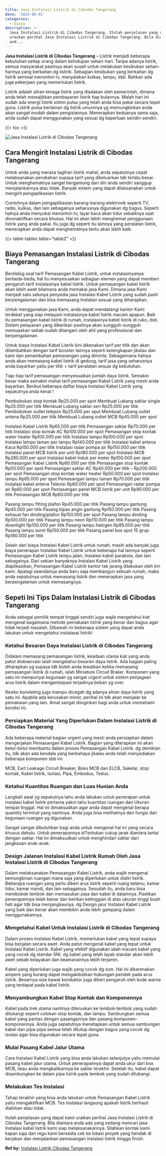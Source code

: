 ```yaml
---
title: Jasa Instalasi Listrik di Cibodas Tangerang
date: '2025-08-01'
categories:
  - biaya
description: >-
  Jasa Instalasi Listrik di Cibodas Tangerang. Itulah penjelasan yang dapat kami
  uraikan perihal Jasa Instalasi Listrik di Cibodas Tangerang. Bila diantara
  and...
---
```


**Jasa Instalasi Listrik di Cibodas Tangerang** – Listrik menjadi beberapa kebutuhan setiap orang dalam kehidupan sehari-hari. Tanpa adanya listrik, semua masyarakat pastinya akan susah untuk melakukan kesibukan sehari-harinya yang berkaitan dg listirik. Sebagian kesibukan yang berkaitan dg listrik semisal menonton tv, menyalakan kulkas, lampu, dsb. Bahkan ada juga pekerjaan yang memerlukan listrik.

Listrik adalah aliran tenaga listrik yang diadakan oleh pemerintah, dimana anda telah mewajibkan pembayaran listrik tiap bulannya. Malah hari ini sudah ada energi listrik sistim pulsa yang telah anda bisa pakai secara tepat guna. Listrik pulsa berlainan dg listrik umumnya yg memungkinkan anda akan sangat mudah dalam pengisiannya. Menerapkan keduanya sama saja, anda sudah dapat menggunakan yang sesuai dg keperluan sendiri-sendiri.

{{< toc >}}

![Jasa Instalasi Listrik di Cibodas Tangerang](/images/instalasi-listrik-murah03.png)

## Cara Mengirit Instalasi Listrik di Cibodas Tangerang

Untuk anda yang merasa tagihan listrik mahal, anda sepatutnya cepat melaksanakan perubahan supaya tarif yang dikeluarkan tdk terlalu besar. Untuk menghematnya sangat bergantung dari diri anda sendiri sanggup menjalankannya atau tidak. Banyak sistem yang dapat dilaksanakan untuk mengirit pengaplikasian listrik.

Contohnya dalam pengaplikasian barang-barang elektronik seperti TV, radio, kulkas, dan lain sebagainya seharusnya digunakan dg bagus. Seperti halnya anda menyukai menonton tv, layar kaca akan tidur sebaiknya saat dinonaktifkan secara khusus. Hal ini akan lebih menghemat penggunaan listrik yang anda pakai. Itu juga dg seperti itu lainnya yang peralatan listrik, menerapkan anda dapat menghematnya tentu akan lebih baik.

{{< table-tables table="table2" >}}

## Biaya Pemasangan Instalasi Listrik di Cibodas Tangerang

Berdialog soal tarif Pemasangan Kabel Listrik, untuk instalasinyanya berbeda-beda, hal itu menyesuaikan sebagian elemen yang dapat memberi pengaruh tarif instalasinya kabel listrik. Untuk pemasangan kabel listrik akan lebih awet bilamana anda memakai jasa Kami. Dimana jasa Kami menjadi satu satunya penyedia jasa Instalasi Kabel Listrik yang sudah pasti berpengalaman dan bisa memasang Instalasi sesuai yang diharapkan.

Untuk menggunakan jasa Kami, anda dapat mendatangi kantor Kami terdekat yang siap melayani instalasinya kabel listrik macam apapun. Baik itu pemasangan kabel listrik di rumah, instalasinya kabel listrik di ruko, dsb. Sistem pelayanan yang diberikan pastinya akan sungguh-sungguh memuaskan sebab sudah ditangani oleh ahli yang professional dan berpengalaman.

Untuk biaya Instalasi Kabel Listrik kini dikenakan tarif per titik dan akan ditambahkan dengan tarif booster lainnya seperti kelengkapan jikalau dari kami dan penambahan pemasangan yang diminta. Sebagaimana halnya anda akan memasang kabel listrik di gedung, tarif jasa yang seharusnya anda bayarkan yaitu per titik + tarif peralatan sesuai dg kebutuhan.

Tiap-tiap tarif pemasangan menyesuaikan jumlah daya listrik. Semakin besar maka semakin mahal tarif pemasangan Kabel Listrik yang mesti anda bayarkan. Berikut beberapa daftar biaya Instalasi Kabel Listrik yang sepatutnya anda kenal !

Pembobokan stop kontak Rp25.000 per spot Membuat Lubang saklar single Rp25.000 per titik Membuat Lubang saklar seri Rp25.000 per titik Pembobokan outlet telepon Rp25.000 per spot Membuat Lubang outlet antena Rp25.000 per titik Membuat Lubang outlet MCB Rp45.000 per spot

Instalasi Kabel Listrik Rp65.000 per titik Pemasangan saklar Rp70.000 per titik Instalasi stop kontak AC Rp100.000 per spot Pemasangan stop kontak water heater Rp100.000 per titik Instalasi lampu Rp100.000 per spot Instalasi lampu taman per lampu Rp140.000 per titik Instalasi kabel antena Kaca Rp150.000 per titik Instalasi radar pompa air Rp150.000 per titik Instalasi panel MCB listrik per unit Rp180.000 per spot Instalasi MCB Rp280.000 per spot Instalasi kabel induk per meter Rp100.000 per spot Pemasangan Kabel Listrik Rp60.000 per titik Pemasangan stop kontak Rp50.000 per spot Pemasangan saklar AC Rp40.000 per titik – Rp200.000 per spot Pemasangan stop kontak water heater Rp50.000 per spot Instalasi lampu Rp65.000 per spot Pemasangan lampu taman Rp70.000 per titik Instalasi kabel antena Televisi Rp60.000 per spot Pemasangan radar pompa air Rp60.000 per spot Pemasangan panel MCB listrik per unit Rp90.000 per titik Pemasangan MCB Rp60.000 per titik

Pasang lampu fitting plafon Rp45.000 per titik Pasang lampu gantung Rp45.000 per titik Pasang kipas angin gantung Rp150.000 per titik Pasang exhaust fan dinding/plafon Rp150.000 per spot Pasang lampu dinding Rp100.000 per titik Pasang lampu neon Rp110.000 per titik Pasang lampu downlight Rp100.000 per titik Pasang lampu halogen Rp95.000 per titik Pasang lampu sorot Rp150.000 per titik Pasang panel box spot 15 grup Rp180.000 per titik

Selain dari biaya Instalasi Kabel Listrik untuk rumah, masih ada banyak juga biaya penerapan Instalasi Kabel Listrik untuk beberapa hal lainnya seperti Pemasangan Kabel Listrik lampu jalan, Instalasi kabel parabola, dan lain sebagainya. Dari sekian banyaknya Instalasi Kabel Listrik yang diaplikasikan, Pemasangan Kabel Listrik kantor tak jarang dilakukan oleh tim kami. Apalagi seandainya anda baru saja membangun sebuah rumah, maka anda sepatutnya untuk memasang listrik dan menerapkan jasa yang berpengalaman untuk memasangnya.

## Sepeti Ini Tips Dalam Instalasi Listrik di Cibodas Tangerang


Anda sebagai pemilik tempat tinggal sendiri juga wajib mengetahui kiat mengenal bagaimana metode pemakaian listrik yang benar dan bagus agar tidak terjadi masalah. Dibawah ini beberapa sistem yang dapat anda lakukan untuk mengetahui instalasai listrik!

### Ketahui Besaran Daya Instalasi Listrik di Cibodas Tangerang

Didalam memasang pemasangan listrik, keadaan utama kiat yang anda patut diobservasi ialah mengetahui besaran daya listrik. Ada bagian paling diharapkan yg supaya tdk boleh anda lewatkan ketika memasang pemasangan listrik di rumah, ialah Miniature Circuit Braker. Komponen yang satu ini mempunyai kegunaan yg sangat urgent untuk sistem penjagaan arus listrik dalam mengantisipasi terjadinya beban yg over.

Resiko konsleting juga mampu dicegah dg adanya aliran daya listrik yang satu ini. Apabila ada kerusakan minor, perihal ini tdk akan menjalar ke pemakaian yang lain. Amat sangat diinginkan bagi anda untuk memahami kondisi ini.

### Persiapkan Material Yang Diperlukan Dalam Instalasi Listrik di Cibodas Tangerang

Ada beberapa material bagian urgent yang mesti anda persiapkan dalam mengerjakan Pemasangan Kabel Listrik. Bagian yang diterapkan ini akan betul-betul membantu dalam proses Pemasangan Kabel Listrik. dg demikian itu, tdk akan ada kendala yang berbahaya jikalau anda telah menyediakan beberapa komponen sbb ini:

MCB, Eart Leakage Circuit Breaker, Boks MCB dan ELCB, Sakelar, stop kontak, Kabel listrik, Isolasi, Pipa, Embodus, Tedus.

### Ketahui Kuantitas Ruangan dan Luas Hunian Anda

Langkah awal yg sepatutnya tahu anda lakukan untuk penerapan untuk instalasi kabel listrik pertama yakni tahu kuantitas ruangan dan Ukuran tempat tinggal. Hal ini dimaksudkan agar anda dapat mengenal berapa quantity terminal yang nantinya. Anda juga bisa melihatnya dari fungsi dan kegunaan ruangan yg digunakan.

Sangat sangat dibutuhkan bagi anda untuk mengenal hal ini yang secara khusus dahulu. Untuk penerapannya diTentukan cukup jarak diantara lantai dengan saklar. Hal ini dimaksudkan untuk menghindari saklar dari jangkauan anak-anak.

### Design Jalanan Instalasi Kabel Listrik Rumah Oleh Jasa Instalasi Listrik di Cibodas Tangerang

Dalam melaksanakan Pemasangan Kabel Listrik, anda wajib mengenal kemungkinan ruangan mana saja yang diperlukan untuk dialiri listrik. Beberapa ruangan yang perlu diberi arus listrik seperti ruang tetamu, kamar tidur, kamar mandi, dan lain sebagainya. Sesudah itu, anda baru bisa membobok tembok dan memasukan pipa dan kabel di dalamnya. Pastikan penerapannya telah benar dan berikan ketinggian di atas ukuran tinggi buah hati agar tdk bisa menjangkaunya. dg Design jalur Instalasi Kabel Listrik yang baik dan benar akan membikin anda lebih gampang dalam menggunakannya.

### Mengetahui Kabel Untuk Instalasi Listrik di Cibodas Tangerang

Dalam proses Instalasi Kabel Listrik, memerlukan kabel yang tepat supaya bisa berjalan secara awet. Anda patut mengenal kabel yang tepat untuk Instalasi Kabel Listrik. Kabel yang efektif digunakan ialah macam kabel yang yang cocok dg standar SNI. dg kabel yang telah layak standar akan lebih awet sebab kelayakan dan keamanannya lebih terjamin.

Kabel yang diperlukan juga wajib yang cocok dg size. Hal ini dikarenakan ampere yang kurang dapat mengakibatkan hubungan pendek pada arus listrik. Besarnya size kawat konduktor juga diberi pengaruh oleh kode warna yang terdapat pada kabel listrik.

### Menyambungkan Kabel Stop Kontak dan Komponennya

Kabel pada trek utama nantinya diteruskan ke tembok-tembok yang sudah dilubangi seperti colokan stop kontak, dan lampu. Sambungkan semua kabel yang pantas dengan pasangannya dan pasang komponen-komponennya. Anda juga sepatutnya menetapkan untuk semua sambungan kabel dan pipa-pipa semua telah ditutup dengan bagus yang cocok dg isolasi agar bisa digunakan secara tepat guna.

### Mulai Pasang Kabel Jalur Utama

Cara Instalasi Kabel Listrik yang bisa anda lakukan selanjutya yaitu memulai pasang kabel jalur utama. Untuk penerapannya dapat anda ukur dari box MCB, lalau anda mengkaitkannya ke saklar terakhir. Setelah itu, kabel dapat disambungkan ke dalam pipa listrik pada tembok yang sudah dilubangi.

### Melakukan Tes Instalasi

Tahap terakhir yang bisa anda lakukan untuk Pemasangan Kabel Listrik yaitu mengaktifkan MCB. Tes Instalasi langsung apakah listrik berhasil dialirkan atau tidak.

Itulah penjelasan yang dapat kami uraikan perihal Jasa Instalasi Listrik di Cibodas Tangerang. Bila diantara anda ada yang sedang mencari jasa Instalasi kabel listrik kami siap melaksanakannya. Silahkan kontak kami kapan saja dan regu kami bersedia cek ke lokasi proyek yang hendak di kerjakan dan menjalankan pemasangan instalasi listrik hingga finish.

**Ref by:** [Instalasi Listrik Cibodas Tangerang](https://id.wikipedia.org/wiki/Instalasi)

